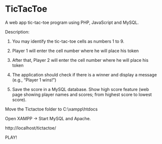 # TicTacToe
A web app tic-tac-toe program using PHP, JavaScript and MySQL.

Description:

1) You may identify the tic-tac-toe cells as numbers 1 to 9.

2) Player 1 will enter the cell number where he will place his token

3) After that, Player 2 will enter the cell number where he will place his token

4) The application should check if there is a winner and display a message (e.g., “Player 1 wins!”)

5) Save the score in a  MySQL database. Show high score feature (web page showing player names and scores; from highest score to lowest score).

Move the Tictactoe folder to C:\xampp\htdocs

Open XAMPP -> Start MySQL and Apache.

http://localhost/tictactoe/

PLAY!
